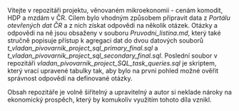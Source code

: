 Vítejte v repozitáři projektu, věnovaném mikroekonomii - cenám komodit, HDP a mzdám v ČR. Cílem bylo vhodným způsobem připravit data z _Portálu otevřených dat ČR_ a z nich získat odpovědi na několik otázek. Otázky a odpovědi na ně jsou obsaženy v souboru _Pruvodni_listina.md_, který také stručně popisuje přístup k agregaci dat do dvou datových souborů _t_vladan_pivovarnik_project_sql_primary_final.sql_ a _t_vladan_pivovarnik_project_sql_secondary_final.sql_. Poslední soubor v repozitáři _vladan_pivovarnik_project_SQL_task_queries.sql_ je skriptem, který vrací upravené tabulky tak, aby bylo na první pohled možné ověřit správnost odpovědí na definované otázky.

Obsah repozitáře je volně šiřitelný a upravitelný a autor si neklade nároky na ekonomický prospěch, který by komukoliv využitím tohoto díla vznikl.
